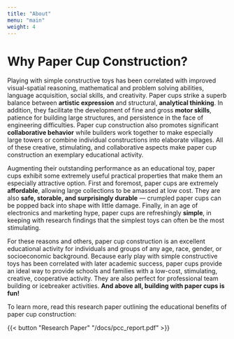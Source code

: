```yaml
---
title: "About"
menu: "main"
weight: 4
---
```




# Why Paper Cup Construction?



Playing with simple constructive toys has been correlated with improved visual-spatial reasoning, mathematical and problem solving abilities, language acquisition, social skills, and creativity. Paper cups strike a superb balance between **artistic expression** and structural, **analytical thinking**. In addition, they facilitate the development of fine and gross **motor skills**, patience for building large structures, and persistence in the face of engineering difficulties. Paper cup construction also promotes significant **collaborative behavior** while builders work together to make especially large towers or combine individual constructions into elaborate villages. All of these creative, stimulating, and collaborative aspects make paper cup construction an exemplary educational activity.

Augmenting their outstanding performance as an educational toy, paper cups exhibit some extremely useful practical properties that make them an especially attractive option. First and foremost, paper cups are extremely **affordable**, allowing large collections to be amassed at low cost. They are also **safe, storable, and surprisingly durable** — crumpled paper cups can be popped back into shape with little damage. Finally, in an age of electronics and marketing hype, paper cups are refreshingly **simple**, in keeping with research findings that the simplest toys can often be the most stimulating.

For these reasons and others, paper cup construction is an excellent educational activity for individuals and groups of any age, race, gender, or socioeconomic background. Because early play with simple constructive toys has been correlated with later academic success, paper cups provide an ideal way to provide schools and families with a low-cost, stimulating, creative, cooperative activity. They are also perfect for professional team building or icebreaker activities. **And above all, building with paper cups is fun!**

To learn more, read this research paper outlining the educational benefits of paper cup construction:

{{< button "Research Paper" "/docs/pcc_report.pdf" >}}
